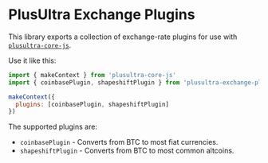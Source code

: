 # PlusUltra Exchange Plugins

This library exports a collection of exchange-rate plugins for use with [`plusultra-core-js`](https://github.com/PlusUltraAPT/plusultra-core-js).

Use it like this:

```js
import { makeContext } from 'plusultra-core-js'
import { coinbasePlugin, shapeshiftPlugin } from 'plusultra-exchange-plugins'

makeContext({
  plugins: [coinbasePlugin, shapeshiftPlugin]
})
```

The supported plugins are:

* `coinbasePlugin` - Converts from BTC to most fiat currencies.
* `shapeshiftPlugin` - Converts from BTC to most common altcoins.
